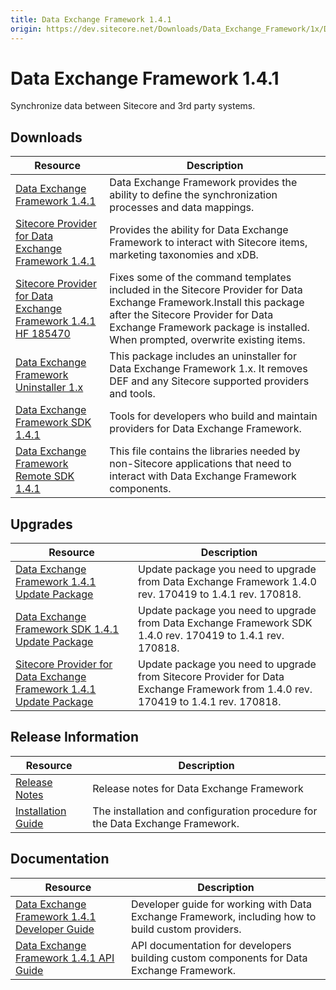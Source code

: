```yaml
---
title: Data Exchange Framework 1.4.1
origin: https://dev.sitecore.net/Downloads/Data_Exchange_Framework/1x/Data_Exchange_Framework_1_4_1.aspx
---
```


# Data Exchange Framework 1.4.1

Synchronize data between Sitecore and 3rd party systems.

## Downloads

 | Resource | Description |
 | --- | --- |
 | [Data Exchange Framework 1.4.1](https://sitecoredev.azureedge.net/~/media/04D1A91EBAE348F5B9830B18C8E64018.ashx?date=20170818T224635) | Data Exchange Framework provides the ability to define the synchronization processes and data mappings. |
 | [Sitecore Provider for Data Exchange Framework 1.4.1](https://sitecoredev.azureedge.net/~/media/765D1C24AF784F25B31771F3B025EC5F.ashx?date=20170818T230217) | Provides the ability for Data Exchange Framework to interact with Sitecore items, marketing taxonomies and xDB. |
 | [Sitecore Provider for Data Exchange Framework 1.4.1 HF 185470](https://sitecoredev.azureedge.net/~/media/7769FACC76CE4E779787C1BFB06BD23F.ashx?date=20170922T215129) | Fixes some of the command templates included in the Sitecore Provider for Data Exchange Framework.Install this package after the Sitecore Provider for Data Exchange Framework package is installed. When prompted, overwrite existing items. |
 | [Data Exchange Framework Uninstaller 1.x](https://sitecoredev.azureedge.net/~/media/D1599247DFF74017A69B21A8BDD40B62.ashx?date=20171202T020551) | This package includes an uninstaller for Data Exchange Framework 1.x. It removes DEF and any Sitecore supported providers and tools. |
 | [Data Exchange Framework SDK 1.4.1](https://sitecoredev.azureedge.net/~/media/7BE1BD736431401BA0CE58BACFBDB738.ashx?date=20170818T224729) | Tools for developers who build and maintain providers for Data Exchange Framework. |
 | [Data Exchange Framework Remote SDK 1.4.1](https://sitecoredev.azureedge.net/~/media/BC7255BA12EA4FF68ECC531FCF213462.ashx?date=20170818T224651) | This file contains the libraries needed by non-Sitecore applications that need to interact with Data Exchange Framework components. |

## Upgrades

 | Resource | Description |
 | --- | --- |
 | [Data Exchange Framework 1.4.1 Update Package](https://sitecoredev.azureedge.net/~/media/3C4D2E14096D42F8805705BCE204FF15.ashx?date=20170819T001052) | Update package you need to upgrade from Data Exchange Framework 1.4.0 rev. 170419 to 1.4.1 rev. 170818. |
 | [Data Exchange Framework SDK 1.4.1 Update Package](https://sitecoredev.azureedge.net/~/media/EA34343880634AEF909118F79BFDB3A7.ashx?date=20170819T001052) | Update package you need to upgrade from Data Exchange Framework SDK 1.4.0 rev. 170419 to 1.4.1 rev. 170818. |
 | [Sitecore Provider for Data Exchange Framework 1.4.1 Update Package](https://sitecoredev.azureedge.net/~/media/A901A55F557146E29B5B0ED2FFBDA6CD.ashx?date=20170819T001053) | Update package you need to upgrade from Sitecore Provider for Data Exchange Framework from 1.4.0 rev. 170419 to 1.4.1 rev. 170818. |

## Release Information

 | Resource | Description |
 | --- | --- |
 | [Release Notes](https://dev.sitecore.net:443/downloads/Data%20Exchange%20Framework/1x/Data%20Exchange%20Framework%201%204%201/Release%20Notes) | Release notes for Data Exchange Framework |
 | [Installation Guide](https://sitecoredev.azureedge.net/~/media/FD1E02DD412F4E2B8953ADDE3A7DEFE1.ashx?date=20190219T095319) | The installation and configuration procedure for the Data Exchange Framework. |

## Documentation

 | Resource | Description |
 | --- | --- |
 | [Data Exchange Framework 1.4.1 Developer Guide](https://doc.sitecore.com/developers/def/v1.4.1/) | Developer guide for working with Data Exchange Framework, including how to build custom providers. |
 | [Data Exchange Framework 1.4.1 API Guide](https://sitecoredev.azureedge.net/~/media/C59416DBA37444A793C8337F409653F9.ashx?date=20190221T140917) | API documentation for developers building custom components for Data Exchange Framework. |